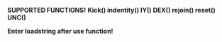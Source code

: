 **SUPPORTED FUNCTIONS!**
**Kick()
indentity()
IY()
DEX()
rejoin()
reset()
UNC()**

**Enter loadstring after use function!**
